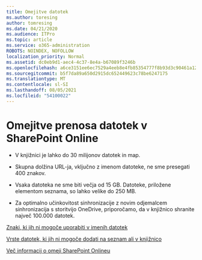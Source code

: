 ```yaml
---
title: Omejitve datotek
ms.author: toresing
author: tomresing
ms.date: 04/21/2020
ms.audience: ITPro
ms.topic: article
ms.service: o365-administration
ROBOTS: NOINDEX, NOFOLLOW
localization_priority: Normal
ms.assetid: dc0eb9d1-aec4-4c37-8e4a-b67089f3246b
ms.openlocfilehash: a6ce3151ee6ec7529a4eeb8e4fb85354777f8b93d3c90461a12518af680ae60f
ms.sourcegitcommit: b5f7da89a650d2915dc652449623c78be6247175
ms.translationtype: MT
ms.contentlocale: sl-SI
ms.lasthandoff: 08/05/2021
ms.locfileid: "54100022"
---
```

# <a name="file-upload-limits-in-sharepoint-online"></a>Omejitve prenosa datotek v SharePoint Online

- V knjižnici je lahko do 30 milijonov datotek in map.
    
- Skupna dolžina URL-ja, vključno z imenom datoteke, ne sme presegati 400 znakov.
    
- Vsaka datoteka ne sme biti večja od 15 GB. Datoteke, priložene elementom seznama, so lahko velike do 250 MB.
    
- Za optimalno učinkovitost sinhronizacije z novim odjemalcem sinhronizacija s storitvijo OneDrive, priporočamo, da v knjižnico shranite največ 100.000 datotek. 
    
[Znaki, ki jih ni mogoče uporabiti v imenih datotek](https://go.microsoft.com/fwlink/?linkid=866430)
  
[Vrste datotek, ki jih ni mogoče dodati na seznam ali v knjižnico](https://go.microsoft.com/fwlink/?linkid=273757)
  
[Več informacij o omeji SharePoint Onlineu](https://go.microsoft.com/fwlink/?linkid=271273)
  

